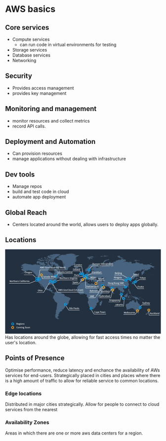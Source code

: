 # AWS basics

## Core services
- Compute services
  - can run code in virtual environments for testing
- Storage services
- Database services
- Networking

## Security
- Provides access management
- provides key management

## Monitoring and management
- monitor resources and collect metrics
- record API calls.

## Deployment and Automation
- Can provision resources
- manage applications without dealing with infrastructure

## Dev tools
- Manage repos
- build and test code in cloud
- automate app deployment

## Global Reach
- Centers located around the world, allows users to deploy apps globally.

## Locations
![locations](readme-images/locations.png) <br>
Has locations around the globe, allowing for fast access times no matter the user's location.

## Points of Presence
Optimise performance, reduce latency and enchance the availability of AWs services for end-users. 
Strategically placed in cities and places where there is a high amount of traffic to allow for reliable service to
common locations.

### Edge locations
Distributed in major cities strategically. Allow for people to connect to cloud services from the nearest 

### Availability Zones
Areas in which there are one or more aws data centers for a region.